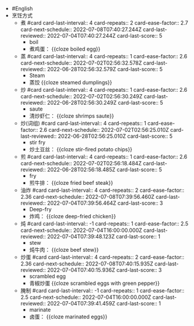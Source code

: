 - #English
- 烹饪方式
	- 煮 #card
	  card-last-interval:: 4
	  card-repeats:: 2
	  card-ease-factor:: 2.7
	  card-next-schedule:: 2022-07-08T07:40:27.244Z
	  card-last-reviewed:: 2022-07-04T07:40:27.244Z
	  card-last-score:: 5
		- boil
		- 煮鸡蛋： {{cloze boiled egg}}
	- 蒸 #card
	  card-last-interval:: 4
	  card-repeats:: 1
	  card-ease-factor:: 2.6
	  card-next-schedule:: 2022-07-02T02:56:32.578Z
	  card-last-reviewed:: 2022-06-28T02:56:32.579Z
	  card-last-score:: 5
		- Steam
		- 蒸饺 {{cloze steamed dumplings}}
	- 炒 #card
	  card-last-interval:: 4
	  card-repeats:: 1
	  card-ease-factor:: 2.6
	  card-next-schedule:: 2022-07-02T02:56:30.249Z
	  card-last-reviewed:: 2022-06-28T02:56:30.249Z
	  card-last-score:: 5
		- saute
		- 清炒虾仁： {{cloze shrimps saute}}
	- 炒(词组) #card
	  card-last-interval:: 4
	  card-repeats:: 1
	  card-ease-factor:: 2.6
	  card-next-schedule:: 2022-07-02T02:56:25.010Z
	  card-last-reviewed:: 2022-06-28T02:56:25.010Z
	  card-last-score:: 5
		- stir fry
		- 炒土豆丝： {{cloze stir-fired potato chips}}
	- 煎 #card
	  card-last-interval:: 4
	  card-repeats:: 1
	  card-ease-factor:: 2.6
	  card-next-schedule:: 2022-07-02T02:56:18.484Z
	  card-last-reviewed:: 2022-06-28T02:56:18.485Z
	  card-last-score:: 5
		- fry
		- 煎牛排： {{cloze fried beef steak}}
	- 油炸 #card
	  card-last-interval:: 4
	  card-repeats:: 2
	  card-ease-factor:: 2.36
	  card-next-schedule:: 2022-07-08T07:39:56.460Z
	  card-last-reviewed:: 2022-07-04T07:39:56.464Z
	  card-last-score:: 3
		- Deep-fry
		- 炸鸡： {{cloze deep-fried chicken}}
	- 炖 #card
	  card-last-interval:: -1
	  card-repeats:: 1
	  card-ease-factor:: 2.5
	  card-next-schedule:: 2022-07-04T16:00:00.000Z
	  card-last-reviewed:: 2022-07-04T07:39:48.123Z
	  card-last-score:: 1
		- stew
		- 炖牛肉： {{cloze beef stew}}
	- 炒蛋 #card
	  card-last-interval:: 4
	  card-repeats:: 2
	  card-ease-factor:: 2.36
	  card-next-schedule:: 2022-07-08T07:40:15.935Z
	  card-last-reviewed:: 2022-07-04T07:40:15.936Z
	  card-last-score:: 3
		- scrambled egg
		- 青椒炒蛋 {{cloze scrambled eggs with green pepper}}
	- 腌制 #card
	  card-last-interval:: -1
	  card-repeats:: 1
	  card-ease-factor:: 2.5
	  card-next-schedule:: 2022-07-04T16:00:00.000Z
	  card-last-reviewed:: 2022-07-04T07:39:41.459Z
	  card-last-score:: 1
		- marinate
		- 卤蛋： {{cloze marinated eggs}}
